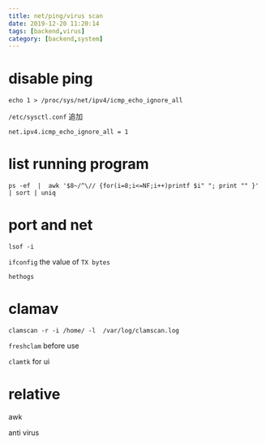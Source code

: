 ```yaml
---
title: net/ping/virus scan
date: 2019-12-20 11:20:14
tags: [backend,virus]
category: [backend,system]
---
```


# disable ping

`echo 1 > /proc/sys/net/ipv4/icmp_echo_ignore_all`

`/etc/sysctl.conf` 追加

`net.ipv4.icmp_echo_ignore_all = 1`

# list running program

`ps -ef  |  awk '$8~/^\// {for(i=8;i<=NF;i++)printf $i" "; print "" }' | sort | uniq`

# port and net

`lsof -i`

`ifconfig` the value of `TX bytes`

`hethogs`

# clamav

`clamscan -r -i /home/ -l  /var/log/clamscan.log`

`freshclam` before use

`clamtk` for ui

# relative

awk


anti virus


